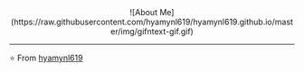 <center>![About Me](https://raw.githubusercontent.com/hyamynl619/hyamynl619.github.io/master/img/gifntext-gif.gif)</center>

---
⭐️ From [hyamynl619](https://github.com/hyamynl619)
